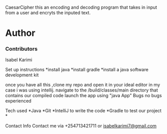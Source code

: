 CaesarCipher
this an encoding and decoding program that takes in input from a user and encryts the inputed text.

Author
=======
### Contributors
Isabel Karimi

Set up instructions
*install java *install gradle *install a java software development kit

once you have all this ,clone my repo and open it in your ideal editor in my case i was using intellij.
navigate to the /build/classes/main directory that contains our compiled code
launch the app using "java App"
Bugs
no bugs experienced

Tech used
*Java *Git *IntelliJ to write the code *Gradle to test our project *

Contact Info
Contact me via +254713421711 or isabelkarimi7@gmail.com


